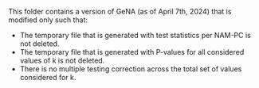 This folder contains a version of GeNA (as of April 7th, 2024) that is modified only such that:
- The temporary file that is generated with test statistics per NAM-PC is not deleted.
- The temporary file that is generated with P-values for all considered values of k is not deleted.
- There is no multiple testing correction across the total set of values considered for k.